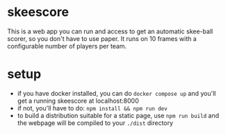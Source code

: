 # skeescore

This is a web app you can run and access to get an automatic skee-ball scorer, so you don't have to use paper. It runs on 10 frames with a configurable number of players per team.

# setup

- if you have docker installed, you can do `docker compose up` and you'll get a running skeescore at localhost:8000
- if not, you'll have to do: `npm install && npm run dev`
- to build a distribution suitable for a static page, use `npm run build` and the webpage will be compiled to your `./dist` directory